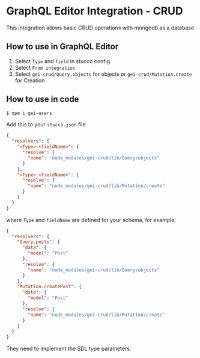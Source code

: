 # GraphQL Editor Integration - CRUD

This integration allows basic CRUD operations with mongodb as a database

## How to use in GraphQL Editor

1. Select `Type` and `field` in stucco config
2. Select `From integration`
3. Select `gei-crud/Query.objects` for objects or `gei-crud/Mutation.create` for Creation

## How to use in code

```sh
$ npm i gei-users
```

Add this to your `stucco.json` file

```json
{
  "resolvers": {
    "<Type>.<fieldName>": {
      "resolve": {
        "name": "node_modules/gei-crud/lib/Query/objects"
      }
    },
    "<Type>.<fieldName>": {
      "resolve": {
        "name": "node_modules/gei-crud/lib/Mutation/create"
      }
    }
  }
}
```

where `Type` and `fieldName` are defined for your schema, for example:

```json
{
  "resolvers": {
    "Query.posts": {
      "data": {
        "model": "Post"
      },
      "resolve": {
        "name": "node_modules/gei-crud/lib/Query/objects"
      }
    },
    "Mutation.createPost": {
      "data": {
        "model": "Post"
      },
      "resolve": {
        "name": "node_modules/gei-crud/lib/Mutation/create"
      }
    }
  }
}
```

They need to implement the SDL type parameters.
